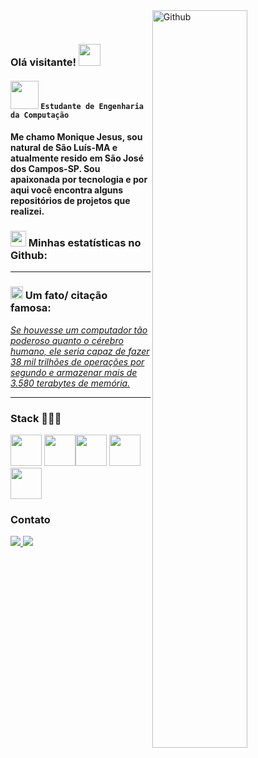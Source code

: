 <!-- Any image aligned to the right. Beware the width -->
<img width="55%" align="right" alt="Github" src="https://raw.githubusercontent.com/onimur/.github/master/.resources/git-header.svg" />

&nbsp;

### Olá visitante! <img src="https://github.com/TheDudeThatCode/TheDudeThatCode/blob/master/Assets/Hi.gif" width="35" />
####  <img src="https://github.com/TheDudeThatCode/TheDudeThatCode/blob/master/Assets/Developer.gif" width="45" /> `Estudante de Engenharia da Computação`

#### Me chamo Monique Jesus, sou natural de São Luís-MA e atualmente resido em São José dos Campos-SP. Sou apaixonada por tecnologia e por aqui você encontra alguns repositórios de projetos que realizei.
 
### <img src='https://media1.giphy.com/media/du3J3cXyzhj75IOgvA/giphy.gif?cid=ecf05e47x2g034i9pzwtzzsd3xgg2w9nr94t4tflbbgo3008&rid=giphy.gif' width='25' /> Minhas estatísticas no Github:


 ---
 

 ### <img alt="GIF" src="https://github.com/TheDudeThatCode/TheDudeThatCode/blob/master/Assets/hmm.gif" width="20" /> Um fato/ citação famosa:
 
 <a href="https://github.com/marketplace/actions/quote-readme">
 <!--STARTS_HERE_QUOTE_README-->
 <i>Se houvesse um computador tão poderoso quanto o cérebro humano, ele seria capaz de fazer 38 mil trilhões de operações por segundo e armazenar mais de 3.580 terabytes de memória.</i>
 <!--ENDS_HERE_QUOTE_README-->
</a>

---

### Stack 👨🏾‍💻

<img width="50" heigth="50" src="https://cdn.jsdelivr.net/gh/devicons/devicon/icons/css3/css3-original.svg" />  <img width="50" heigth="50" src="https://cdn.jsdelivr.net/gh/devicons/devicon/icons/html5/html5-original.svg" /><img width="50" heigth="50" src="https://cdn.jsdelivr.net/gh/devicons/devicon/icons/java/java-original.svg" />  <img width="50" heigth="50" src="https://cdn.jsdelivr.net/gh/devicons/devicon/icons/kotlin/kotlin-original-wordmark.svg" /><img width="50" heigth="50" src="https://cdn.jsdelivr.net/gh/devicons/devicon@latest/icons/javascript/javascript-original.svg" />
  


### Contato
<a href="https://www.linkedin.com/public-profile/settings?trk=d_flagship3_profile_self_view_public_profile">
<img src="https://img.shields.io/badge/linkedin-%230077B5.svg?style=for-the-badge&logo=linkedin&logoColor=white" />

<a href="mailto:monique.cfjesus@gmail.com">
<img src="https://img.shields.io/badge/Gmail-D14836?style=for-the-badge&logo=gmail.com&logoColor=white" />



</a>
